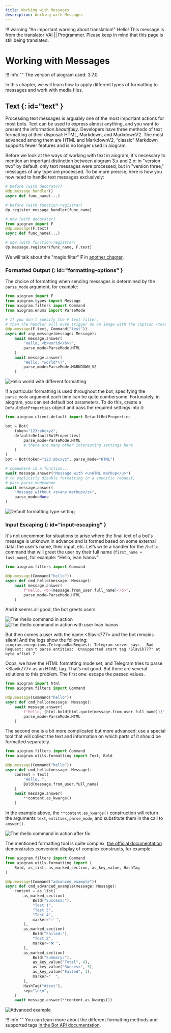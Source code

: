 ```yaml
---
title: Working with Messages
description: Working with Messages
---
```


!!! warning "An important warning about translation!"
    Hello! This message is from the translator [VAI || Programmer](https://github.com/Vadim-Khristenko).
    Please keep in mind that this page is still being translated.

# Working with Messages

!!! info ""
    The version of aiogram used: 3.7.0

In this chapter, we will learn how to apply different types of formatting to messages 
and work with media files.

## Text {: id="text" }
Processing text messages is arguably one of the most important actions for most bots. 
Text can be used to express almost anything, and you want to present the information _beautifully_. 
Developers have three methods of text formatting at their disposal: 
HTML, Markdown, and MarkdownV2. The most advanced among them are HTML and MarkdownV2, 
“classic” Markdown supports fewer features and is no longer used in aiogram.

Before we look at the ways of working with text in aiogram, it's necessary to mention 
an important distinction between aiogram 3.x and 2.x: in "version two" by default, only 
text messages were processed, but in "version three," messages of any type are processed. 
To be more precise, here is how you now need to handle text messages exclusively:

```python
# before (with decorator)
@dp.message_handler()
async def func_name(...)

# before (with function-registrar)
dp.register_message_handler(func_name)

# now (with decorator)
from aiogram import F
@dp.message(F.text)
async def func_name(...)

# now (with function-registrar)
dp.message.register(func_name, F.text)
```

We will talk about the "magic filter" **F** in [another chapter](filters-and-middlewares.md).

### Formatted Output {: id="formatting-options" }

The choice of formatting when sending messages is determined by the `parse_mode` argument, for example:
```python
from aiogram import F
from aiogram.types import Message
from aiogram.filters import Command
from aiogram.enums import ParseMode

# If you don't specify the F.text filter,
# then the handler will even trigger on an image with the caption /test
@dp.message(F.text, Command("test"))
async def any_message(message: Message):
    await message.answer(
        "Hello, <b>world</b>!", 
        parse_mode=ParseMode.HTML
    )
    await message.answer(
        "Hello, *world*\!", 
        parse_mode=ParseMode.MARKDOWN_V2
    )
```

![Hello world with different formatting](../images/en/messages/l02_1.png)

If a particular formatting is used throughout the bot, specifying the `parse_mode` argument each time can be quite cumbersome. 
Fortunately, in aiogram, you can set default bot parameters. To do this, create a `DefaultBotProperties` object 
and pass the required settings into it:

```python
from aiogram.client.default import DefaultBotProperties

bot = Bot(
    token="123:abcxyz",
    default=DefaultBotProperties(
        parse_mode=ParseMode.HTML
        # there are many other interesting settings here
    )
)
bot = Bot(token="123:abcxyz", parse_mode="HTML")

# somewhere in a function...
await message.answer("Message with <u>HTML markup</u>")
# to explicitly disable formatting in a specific request, 
# pass parse_mode=None
await message.answer(
    "Message without <s>any markup</s>", 
    parse_mode=None
)
```

![Default formatting type setting](../images/en/messages/l02_2.png)

### Input Escaping {: id="input-escaping" }

It's not uncommon for situations to arise where the final text of a bot's message is unknown in advance 
and is formed based on some external data: the user's name, their input, etc. 
Let’s write a handler for the `/hello` command that will greet the user by their full name 
(`first_name + last_name`), for example: “Hello, Ivan Ivanov”:

```python
from aiogram.filters import Command

@dp.message(Command("hello"))
async def cmd_hello(message: Message):
    await message.answer(
        f"Hello, <b>{message.from_user.full_name}</b>",
        parse_mode=ParseMode.HTML
    )
```

And it seems all good, the bot greets users:

![The /hello command in action](../images/en/messages/cmd_hello_before.png)
![The /hello command in action with user Ivan Ivanov](../images/en/messages/cmd_hello_ivan_before.png)

But then comes a user with the name &lt;Slavik777&gt; and the bot remains silent! And the logs show the following:
`aiogram.exceptions.TelegramBadRequest: Telegram server says - Bad Request: can't parse entities: 
Unsupported start tag "Slavik777" at byte offset 7`

Oops, we have the HTML formatting mode set, and Telegram tries to parse &lt;Slavik777&gt; as an HTML tag. That’s not good. 
But there are several solutions to this problem. The first one: escape the passed values.

```python
from aiogram import html
from aiogram.filters import Command

@dp.message(Command("hello"))
async def cmd_hello(message: Message):
    await message.answer(
        f"Hello, {html.bold(html.quote(message.from_user.full_name))}",
        parse_mode=ParseMode.HTML
    )
```

The second one is a bit more complicated but more advanced: use a special tool that will 
collect the text and information on which parts of it should be formatted separately.

```python
from aiogram.filters import Command
from aiogram.utils.formatting import Text, Bold

@dp.message(Command("hello"))
async def cmd_hello(message: Message):
    content = Text(
        "Hello, ",
        Bold(message.from_user.full_name)
    )
    await message.answer(
        **content.as_kwargs()
    )
```

In the example above, the `**content.as_kwargs()` construction will return the arguments `text`, `entities`, `parse_mode`, and 
substitute them in the call to `answer()`.

![The /hello command in action after fix](../images/en/messages/cmd_hello_after.png)

The mentioned formatting tool is quite complex, 
[the official documentation](https://docs.aiogram.dev/en/latest/utils/formatting.html) demonstrates convenient display 
of complex constructs, for example:

```python
from aiogram.filters import Command
from aiogram.utils.formatting import (
    Bold, as_list, as_marked_section, as_key_value, HashTag
)

@dp.message(Command("advanced_example"))
async def cmd_advanced_example(message: Message):
    content = as_list(
        as_marked_section(
            Bold("Success:"),
            "Test 1",
            "Test 3",
            "Test 4",
            marker="✅ ",
        ),
        as_marked_section(
            Bold("Failed:"),
            "Test 2",
            marker="❌ ",
        ),
        as_marked_section(
            Bold("Summary:"),
            as_key_value("Total", 4),
            as_key_value("Success", 3),
            as_key_value("Failed", 1),
            marker="  ",
        ),
        HashTag("#test"),
        sep="\n\n",
    )
    await message.answer(**content.as_kwargs())
```

![Advanced example](../images/en/messages/advanced_example.png)

!!! info ""
    You can learn more about the different formatting methods and supported tags 
    [in the Bot API documentation](https://core.telegram.org/bots/api#formatting-options).
